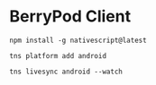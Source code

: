 # BerryPod Client

```
npm install -g nativescript@latest

tns platform add android

tns livesync android --watch
```